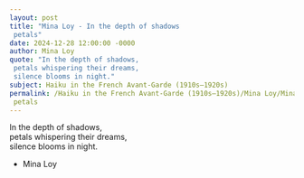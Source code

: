 ```yaml
---
layout: post
title: "Mina Loy - In the depth of shadows  
 petals"
date: 2024-12-28 12:00:00 -0000
author: Mina Loy
quote: "In the depth of shadows,  
 petals whispering their dreams,  
 silence blooms in night."
subject: Haiku in the French Avant-Garde (1910s–1920s)
permalink: /Haiku in the French Avant-Garde (1910s–1920s)/Mina Loy/Mina Loy - In the depth of shadows  
 petals
---
```


In the depth of shadows,  
 petals whispering their dreams,  
 silence blooms in night.

- Mina Loy
